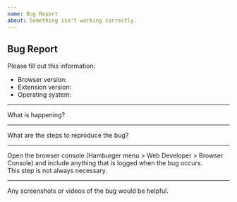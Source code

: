 ```yaml
---
name: Bug Report
about: Something isn't working correctly.
---
```


## Bug Report

Please fill out this information:
 * Browser version:
 * Extension version:
 * Operating system:

---

What is happening?

---

What are the steps to reproduce the bug?

---

Open the browser console (Hamburger menu > Web Developer > Browser Console) and include anything that is logged when the bug occurs.  
This step is not always necessary.

---

Any screenshots or videos of the bug would be helpful.
